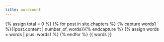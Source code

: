 ```yaml
---
title: wordcount
---
```


{% assign total = 0 %}
{% for post in site.chapters %}
  {% capture words1 %}{{post.content | number_of_words}}{% endcapture %}
  {% assign words = words | plus: words1 %}
{% endfor %}
{{ words }}